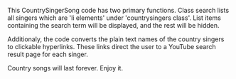 This CountrySingerSong code has two primary functions.
Class search lists all singers which are 'li elements' under 'countrysingers class'.
List items containing the search term will be displayed, and the rest will be hidden.

Additionaly, the code converts the plain text names of the country singers to clickable hyperlinks. 
These links direct the user to a YouTube search result page for each singer.

Country songs will last forever.
Enjoy it.


